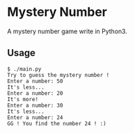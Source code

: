 # Mystery Number

A mystery number game write in Python3.

## Usage
```shell
$ ./main.py
Try to guess the mystery number !
Enter a number: 50
It's less...
Enter a number: 20
It's more!
Enter a number: 30
It's less...
Enter a number: 24
GG ! You find the number 24 ! :)
```
